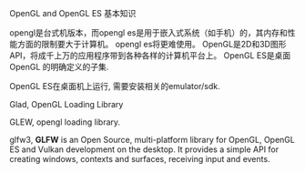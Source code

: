 OpenGL and OpenGL ES 基本知识

opengl是台式机版本，而opengl es是用于嵌入式系统（如手机）的，其内存和性能方面的限制要大于计算机。 opengl es将更难使用。 OpenGL是2D和3D图形API，将成千上万的应用程序带到各种各样的计算机平台上。 OpenGL ES是桌面OpenGL 的明确定义的子集.

OpenGL ES在桌面机上运行, 需要安装相关的emulator/sdk.



Glad, OpenGL Loading Library

GLEW, opengl loading library.

glfw3, **GLFW** is an Open Source, multi-platform library for OpenGL, OpenGL ES and Vulkan development on the desktop. It provides a simple API for creating windows, contexts and surfaces, receiving input and events.

